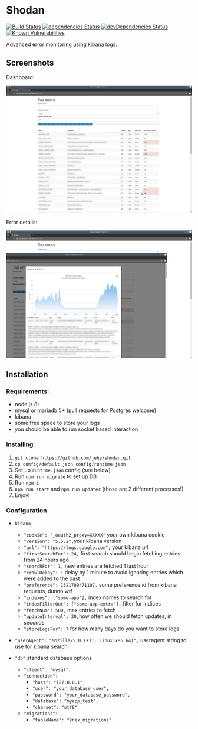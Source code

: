 # Shodan

[![Build Status](https://travis-ci.org/jehy/shodan.svg?branch=master)](https://travis-ci.org/jehy/shodan)
[![dependencies Status](https://david-dm.org/jehy/shodan/status.svg)](https://david-dm.org/jehy/shodan)
[![devDependencies Status](https://david-dm.org/jehy/shodan/dev-status.svg)](https://david-dm.org/jehy/shodan?type=dev)
[![Known Vulnerabilities](https://snyk.io/test/github/jehy/shodan/badge.svg)](https://snyk.io/test/github/jehy/shodan)

Advanced error monitoring using kibana logs.

## Screenshots

Dashboard:

![Generic dashboard](screenshot-1.png)

Error details:

![Error details](screenshot-2.png)

## Installation

### Requirements:

* node.js 8+
* mysql or mariadb 5+ (pull requests for Postgres welcome)
* kibana
* some free space to store your logs
* you should be able to run socket based interaction

### Installing

1. `git clone https://github.com/jehy/shodan.git`
2. `cp config/default.json config/runtime.json`
3. Set up `runtime.json` config (see below)
4. Run `npm run migrate` to set up DB
5. Run `npm i`
6. `npm run start`  and `npm run updater` (those are 2 different processes!)
7. Enjoy!

### Configuration

* `kibana`
    * `"cookie": "_oauth2_proxy=XXXXX"` your own kibana cookie
    * `"version": "5.5.2",`your kibana version
    * `"url": "https://logs.google.com",` your kibana url
    * `"firstSearchFor": 24,` first search should begin fetching entries from 24 hours ago
    * `"searchFor": 1,` new entries are fetched 1 last hour
    * `"crawlDelay": 1` delay by 1 minute to avoid ignoring entries which were added to the past
    * `"preference": 1521709471107,` some preference id from kibana requests, dunno wtf
    * `"indexes": ["some-app"],` index names to search for
    * `"indexFilterOut": ["some-app-extra"],` filter for indices
    * `"fetchNum": 500,` max entries to fetch
    * `"updateInterval": 30,`how often we should fetch updates, in seconds
    * `"storeLogsFor": 7` for how many days do you want to store logs

*  `"userAgent": "Mozilla/5.0 (X11; Linux x86_64)",` useragent string to use for kibana search

*  `"db"` standard database options
    * `"client": "mysql",`
    * `"connection":`
        *  `"host": "127.0.0.1",`
        *  `"user": "your_database_user",`
        *  `"password": "your_database_password",`
        *  `"database": "myapp_test",`
        *  `"charset": "utf8"`
    * `"migrations":`
        *  `"tableName": "knex_migrations"`
